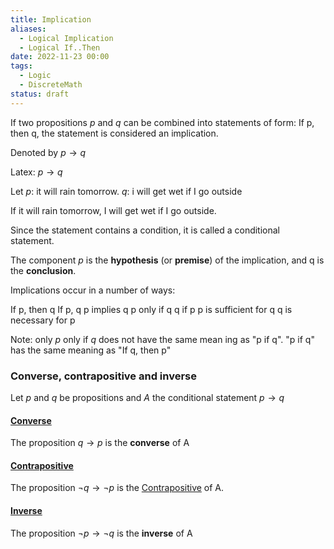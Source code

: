 ```yaml
---
title: Implication
aliases:
  - Logical Implication
  - Logical If..Then
date: 2022-11-23 00:00
tags:
  - Logic
  - DiscreteMath
status: draft
---
```


If two propositions $p$ and $q$ can be combined into statements of form: If p, then q, the statement is considered an implication.

Denoted by $p \rightarrow q$

Latex: $p \rightarrow q$

Let
$p$: it will rain tomorrow.
$q$: i will get wet if I go outside

If it will rain tomorrow, I will get wet if I go outside.

Since the statement contains a condition, it is called a conditional statement.

The component $p$ is the **hypothesis** (or **premise**) of the implication, and q is the **conclusion**.

Implications occur in a number of ways:

If p, then q
If p, q
p implies q
p only if q
q if p
p is sufficient for q
q is necessary for p

Note: only $p$ only if $q$ does not have the same mean ing as "p if q". "p if q" has the same meaning as "If q, then p"

### Converse, contrapositive and inverse

Let $p$ and $q$ be propositions and $A$ the conditional statement $p \rightarrow q$

#### [Converse](Converse)

The proposition $q \rightarrow p$ is the **converse** of A

#### [Contrapositive](../../../permanent/contrapositive.md)

The proposition $\neg q \rightarrow \neg p$ is the [Contrapositive](../../../permanent/contrapositive.md) of A.

#### [Inverse](Inverse)

The proposition $\neg p \rightarrow \neg q$ is the **inverse** of A
